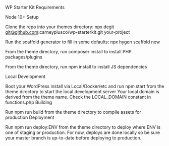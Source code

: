 WP Starter Kit
Requirements

Node 10+
Setup

Clone the repo into your themes directory: npx degit git@github.com:carneyplusco/wp-starterkit.git your-project

Run the scaffold generator to fill in some defaults: npx hygen scaffold new

From the theme directory, run composer install to install PHP packages/plugins

From the theme directory, run npm install to install JS dependencies

Local Development

Boot your WordPress install via Local/Docker/etc and run npm start from the theme directory to start the local development server
Your local domain is derived from the theme name. Check the LOCAL_DOMAIN constant in functions.php
Building

Run npm run build from the theme directory to compile assets for production
Deployment

Run npm run deploy:ENV from the theme directory to deploy where ENV is one of staging or production.
For now, deploys are done locally so be sure your master branch is up-to-date before deploying to production.